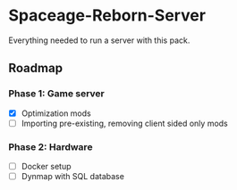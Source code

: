 # Spaceage-Reborn-Server

Everything needed to run a server with this pack.

## Roadmap

### Phase 1: Game server

- [x] Optimization mods
- [ ] Importing pre-existing, removing client sided only mods

### Phase 2: Hardware

- [ ] Docker setup
- [ ] Dynmap with SQL database
